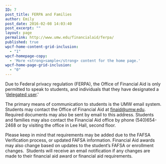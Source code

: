 ```yaml
---
ID: 7
post_title: FERPA and Families
author: Emily
post_date: 2016-02-08 14:03:40
post_excerpt: ""
layout: page
permalink: http://www.umw.edu/financialaid/ferpa/
published: true
wpcf-home-content-grid-inclusion:
  - "1"
wpcf-homepage-copy:
  - 'More <strong>sample</strong> content for the home page.'
wpcf-home-page-grid-inclusion:
  - "0"
---
```

Due to Federal privacy regulation (FERPA), the Office of Financial Aid is only permitted to speak to students, and individuals that they have designated a ‘<a href="http://www.umw.edu/financialaid/general-information/communication/delegated-access/">delegated user</a>.'

The primary means of communication to students is the UMW email system. Students may contact the Office of Financial Aid at <a href="mailto:finaid@umw.edu">finaid@umw.edu</a>. Required documents may also be sent by email to this address. Students and families may also contact the Financial Aid office by phone (540)654-2468 or by visiting the office in Lee Hall, second floor.

Please keep in mind that requirements may be added due to the FAFSA Verification process, or updated FAFSA information. Financial Aid awards may also change based on updates to the student’s FAFSA or enrollment changes.  Students will receive an email notification if any changes are made to their financial aid award or financial aid requirements.